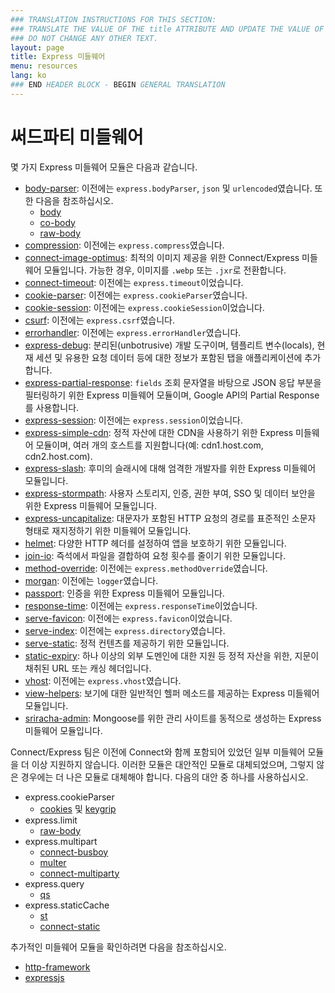 ```yaml
---
### TRANSLATION INSTRUCTIONS FOR THIS SECTION:
### TRANSLATE THE VALUE OF THE title ATTRIBUTE AND UPDATE THE VALUE OF THE lang ATTRIBUTE.
### DO NOT CHANGE ANY OTHER TEXT.
layout: page
title: Express 미들웨어
menu: resources
lang: ko
### END HEADER BLOCK - BEGIN GENERAL TRANSLATION
---
```


# 써드파티 미들웨어

몇 가지 Express 미들웨어 모듈은 다음과 같습니다.

  - [body-parser](https://github.com/expressjs/body-parser): 이전에는 `express.bodyParser`, `json` 및 `urlencoded`였습니다.
  또한 다음을 참조하십시오.
    - [body](https://github.com/raynos/body)
    - [co-body](https://github.com/visionmedia/co-body)
    - [raw-body](https://github.com/stream-utils/raw-body)
  - [compression](https://github.com/expressjs/compression):  이전에는 `express.compress`였습니다.
  - [connect-image-optimus](https://github.com/msemenistyi/connect-image-optimus): 최적의 이미지 제공을 위한 Connect/Express 미들웨어 모듈입니다. 가능한 경우, 이미지를 `.webp` 또는 `.jxr`로 전환합니다.
  - [connect-timeout](https://github.com/expressjs/timeout): 이전에는 `express.timeout`이었습니다.
  - [cookie-parser](https://github.com/expressjs/cookie-parser): 이전에는 `express.cookieParser`였습니다.
  - [cookie-session](https://github.com/expressjs/cookie-session): 이전에는 `express.cookieSession`이었습니다.
  - [csurf](https://github.com/expressjs/csurf): 이전에는 `express.csrf`였습니다.
  - [errorhandler](https://github.com/expressjs/errorhandler): 이전에는 `express.errorHandler`였습니다.
  - [express-debug](https://github.com/devoidfury/express-debug): 분리된(unbotrusive) 개발 도구이며, 템플리트 변수(locals), 현재 세션 및 유용한 요청 데이터 등에 대한 정보가 포함된 탭을 애플리케이션에 추가합니다.
  - [express-partial-response](https://github.com/nemtsov/express-partial-response): `fields` 조회 문자열을 바탕으로 JSON 응답 부분을 필터링하기 위한 Express 미들웨어 모듈이며, Google API의 Partial Response를 사용합니다.
  - [express-session](https://github.com/expressjs/session): 이전에는 `express.session`이었습니다.
  - [express-simple-cdn](https://github.com/jamiesteven/express-simple-cdn): 정적 자산에 대한 CDN을 사용하기 위한 Express 미들웨어 모듈이며, 여러 개의 호스트를 지원합니다(예: cdn1.host.com, cdn2.host.com).
  - [express-slash](https://github.com/ericf/express-slash): 후미의 슬래시에 대해 엄격한 개발자를 위한 Express 미들웨어 모듈입니다.
  - [express-stormpath](https://github.com/stormpath/stormpath-express): 사용자 스토리지, 인증, 권한 부여, SSO 및 데이터 보안을 위한 Express 미들웨어 모듈입니다.
  - [express-uncapitalize](https://github.com/jamiesteven/express-uncapitalize): 대문자가 포함된 HTTP 요청의 경로를 표준적인 소문자 형태로 재지정하기 위한 미들웨어 모듈입니다.
  - [helmet](https://github.com/helmetjs/helmet): 다양한 HTTP 헤더를 설정하여 앱을 보호하기 위한 모듈입니다.
  - [join-io](https://github.com/coderaiser/join-io "join-io"): 즉석에서 파일을 결합하여 요청 횟수를 줄이기 위한 모듈입니다.
  - [method-override](https://github.com/expressjs/method-override): 이전에는 `express.methodOverride`였습니다.
  - [morgan](https://github.com/expressjs/morgan):  이전에는 `logger`였습니다.
  - [passport](https://github.com/jaredhanson/passport): 인증을 위한 Express 미들웨어 모듈입니다.
  - [response-time](https://github.com/expressjs/response-time): 이전에는 `express.responseTime`이었습니다.
  - [serve-favicon](https://github.com/expressjs/serve-favicon): 이전에는 `express.favicon`이었습니다.
  - [serve-index](https://github.com/expressjs/serve-index): 이전에는 `express.directory`였습니다.
  - [serve-static](https://github.com/expressjs/serve-static): 정적 컨텐츠를 제공하기 위한 모듈입니다.
  - [static-expiry](https://github.com/paulwalker/connect-static-expiry): 하나 이상의 외부 도멘인에 대한 지원 등 정적 자산을 위한, 지문이 채취된 URL 또는 캐싱 헤더입니다.
  - [vhost](https://github.com/expressjs/vhost): 이전에는 `express.vhost`였습니다.
  - [view-helpers](https://github.com/madhums/node-view-helpers): 보기에 대한 일반적인 헬퍼 메소드를 제공하는 Express 미들웨어 모듈입니다.
  - [sriracha-admin](https://github.com/hdngr/siracha): Mongoose를 위한 관리 사이트를 동적으로 생성하는 Express 미들웨어 모듈입니다.

Connect/Express 팀은 이전에 Connect와 함께 포함되어 있었던 일부 미들웨어 모듈을 더 이상 지원하지 않습니다. 이러한 모듈은 대안적인 모듈로 대체되었으며, 그렇지 않은 경우에는 더 나은 모듈로 대체해야 합니다. 다음의 대안 중 하나를 사용하십시오.

  - express.cookieParser
    - [cookies](https://github.com/jed/cookies) 및 [keygrip](https://github.com/jed/keygrip)
  - express.limit
    - [raw-body](https://github.com/stream-utils/raw-body)
  - express.multipart
    - [connect-busboy](https://github.com/mscdex/connect-busboy)
    - [multer](https://github.com/expressjs/multer)
    - [connect-multiparty](https://github.com/superjoe30/connect-multiparty)
  - express.query
    - [qs](https://github.com/visionmedia/node-querystring)
  - express.staticCache
    - [st](https://github.com/isaacs/st)
    - [connect-static](https://github.com/andrewrk/connect-static)

추가적인 미들웨어 모듈을 확인하려면 다음을 참조하십시오.

 - [http-framework](https://github.com/Raynos/http-framework/wiki/Modules)
 - [expressjs](https://github.com/expressjs)
